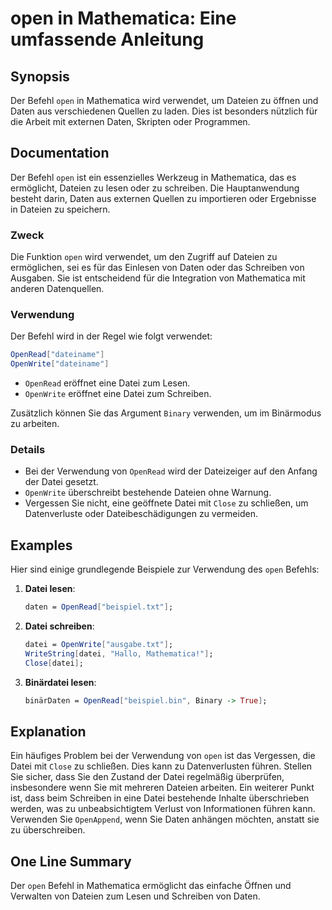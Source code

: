 <!--
Meta Description: # open in Mathematica: Eine umfassende Anleitung ## Synopsis Der Befehl `open` in Mathematica wird verwendet, um Dateien zu öffnen und Daten aus versc...
Meta Keywords: datei, mathematica, der, sie, von
-->

# open in Mathematica: Eine umfassende Anleitung

## Synopsis
Der Befehl `open` in Mathematica wird verwendet, um Dateien zu öffnen und Daten aus verschiedenen Quellen zu laden. Dies ist besonders nützlich für die Arbeit mit externen Daten, Skripten oder Programmen.

## Documentation
Der Befehl `open` ist ein essenzielles Werkzeug in Mathematica, das es ermöglicht, Dateien zu lesen oder zu schreiben. Die Hauptanwendung besteht darin, Daten aus externen Quellen zu importieren oder Ergebnisse in Dateien zu speichern. 

### Zweck
Die Funktion `open` wird verwendet, um den Zugriff auf Dateien zu ermöglichen, sei es für das Einlesen von Daten oder das Schreiben von Ausgaben. Sie ist entscheidend für die Integration von Mathematica mit anderen Datenquellen.

### Verwendung
Der Befehl wird in der Regel wie folgt verwendet:

```mathematica
OpenRead["dateiname"]
OpenWrite["dateiname"]
```

- `OpenRead` eröffnet eine Datei zum Lesen.
- `OpenWrite` eröffnet eine Datei zum Schreiben. 

Zusätzlich können Sie das Argument `Binary` verwenden, um im Binärmodus zu arbeiten.

### Details
- Bei der Verwendung von `OpenRead` wird der Dateizeiger auf den Anfang der Datei gesetzt.
- `OpenWrite` überschreibt bestehende Dateien ohne Warnung.
- Vergessen Sie nicht, eine geöffnete Datei mit `Close` zu schließen, um Datenverluste oder Dateibeschädigungen zu vermeiden.

## Examples
Hier sind einige grundlegende Beispiele zur Verwendung des `open` Befehls:

1. **Datei lesen**:
   ```mathematica
   daten = OpenRead["beispiel.txt"];
   ```
   
2. **Datei schreiben**:
   ```mathematica
   datei = OpenWrite["ausgabe.txt"];
   WriteString[datei, "Hallo, Mathematica!"];
   Close[datei];
   ```

3. **Binärdatei lesen**:
   ```mathematica
   binärDaten = OpenRead["beispiel.bin", Binary -> True];
   ```

## Explanation
Ein häufiges Problem bei der Verwendung von `open` ist das Vergessen, die Datei mit `Close` zu schließen. Dies kann zu Datenverlusten führen. Stellen Sie sicher, dass Sie den Zustand der Datei regelmäßig überprüfen, insbesondere wenn Sie mit mehreren Dateien arbeiten. Ein weiterer Punkt ist, dass beim Schreiben in eine Datei bestehende Inhalte überschrieben werden, was zu unbeabsichtigtem Verlust von Informationen führen kann. Verwenden Sie `OpenAppend`, wenn Sie Daten anhängen möchten, anstatt sie zu überschreiben.

## One Line Summary
Der `open` Befehl in Mathematica ermöglicht das einfache Öffnen und Verwalten von Dateien zum Lesen und Schreiben von Daten.